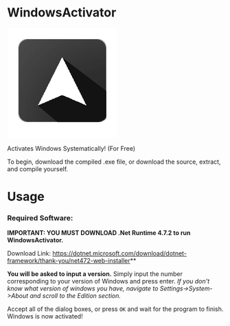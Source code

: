 # WindowsActivator
![Logo](/WindowsActivator/WindowsActivator/Resources/app.png)

Activates Windows Systematically! (For Free)

To begin, download the compiled .exe file, or download the source, extract, and compile yourself.
# Usage

### Required Software:
**IMPORTANT: YOU MUST DOWNLOAD .Net Runtime 4.7.2 to run WindowsActivator.**

Download Link: https://dotnet.microsoft.com/download/dotnet-framework/thank-you/net472-web-installer**

**You will be asked to input a version.** Simply input the number corresponding to your version of Windows and press enter.
*If you don't know what version of windows you have, navigate to Settings->System->About and scroll to the Edition section.*

Accept all of the dialog boxes, or press `OK` and wait for the program to finish.
Windows is now activated!
